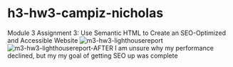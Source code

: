 # h3-hw3-campiz-nicholas
Module 3 Assignment 3: Use Semantic HTML to Create an SEO-Optimized and Accessible Website
![m3-hw3-lighthousereport](https://github.com/user-attachments/assets/c5fef99e-d70f-4b63-b46b-8e60c2c2c8c6)
![m3-hw3-lighthousereport-AFTER](https://github.com/user-attachments/assets/d367f16d-0a35-4f27-9882-1887914ce632)
I am unsure why my performance declined, but my my goal of getting SEO up was complete
